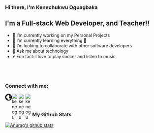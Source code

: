### Hi there, I'm Kenechukwu Oguagbaka

## I'm a Full-stack Web Developer, and Teacher!!

- 🔭 I’m currently working on my Personal Projects
- 🌱 I’m currently learning everything 🤣
- 👯 I’m looking to collaborate with other software developers
- 💬 Ask me about technology
- ⚡ Fun fact: I love to play soccer and listen to music

<br/><br/>
### Connect with me:

[<img align="left" alt="keneogu" width="22px" src="https://raw.githubusercontent.com/iconic/open-iconic/master/svg/globe.svg" />](https://keneogu.github.io/portfolio/)
[<img align="left" alt="keneogu" width="22px" src="https://cdn.jsdelivr.net/npm/simple-icons@v3/icons/youtube.svg" />](https://www.youtube.com/channel/UCPN-_Z1_HFvOyGDB6ppDjUQ)
[<img align="left" alt="keneogu" width="22px" src="https://cdn.jsdelivr.net/npm/simple-icons@v3/icons/twitter.svg" />](https://twitter.com/keneogu)
[<img align="left" alt="keneogu" width="22px" src="https://cdn.jsdelivr.net/npm/simple-icons@v3/icons/linkedin.svg" />](https://www.linkedin.com/in/kene-ogu/)

<br/><br/>
### My Github Stats


[![Anurag's github stats](https://github-readme-stats.vercel.app/api?username=keneogu)](https://github.com/keneogu/github-readme-stats)
